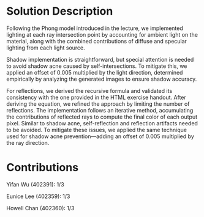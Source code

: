# Solution Description

Following the Phong model introduced in the lecture, we implemented lighting at each ray intersection point by accounting for ambient light on the material, along with the combined contributions of diffuse and specular lighting from each light source.  

Shadow implementation is straightforward, but special attention is needed to avoid shadow acne caused by self-intersections. To mitigate this, we applied an offset of 0.005 multiplied by the light direction, determined empirically by analyzing the generated images to ensure shadow accuracy.  

For reflections, we derived the recursive formula and validated its consistency with the one provided in the HTML exercise handout. After deriving the equation, we refined the approach by limiting the number of reflections. The implementation follows an iterative method, accumulating the contributions of reflected rays to compute the final color of each output pixel. Similar to shadow acne, self-reflection and reflection artifacts needed to be avoided. To mitigate these issues, we applied the same technique used for shadow acne prevention—adding an offset of 0.005 multiplied by the ray direction.

# Contributions

Yifan Wu (402391): 1/3

Eunice Lee (402359): 1/3

Howell Chan (402360): 1/3
